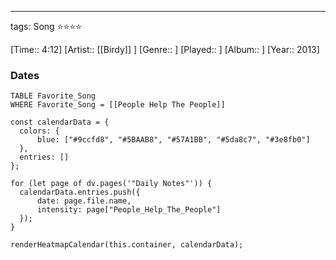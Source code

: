 ---
tags: Song ⭐⭐⭐⭐ 

[Time:: 4:12]
[Artist:: [[Birdy]] ]
[Genre:: ]
[Played:: ]
[Album:: ]
[Year:: 2013]
### Dates
````dataview
TABLE Favorite_Song
WHERE Favorite_Song = [[People Help The People]]
````
  ```dataviewjs
const calendarData = { 
	colors: { 
		blue: ["#9ccfd8", "#5BAAB8", "#57A1BB", "#5da8c7", "#3e8fb0"] 
	}, 
	entries: [] 
}; 

for (let page of dv.pages('"Daily Notes"')) { 
	calendarData.entries.push({ 
		date: page.file.name, 
		intensity: page["People_Help_The_People"]
	}); 
} 

renderHeatmapCalendar(this.container, calendarData);
```
